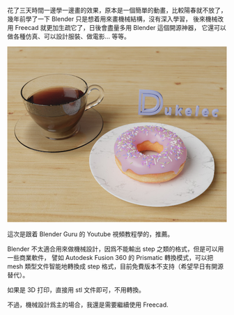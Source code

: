 花了三天時間一邊學一邊畫的效果，原本是一個簡單的動畫，比較陽春就不放了，
幾年前學了一下 Blender 只是想着用來畫機械結構，沒有深入學習，
後來機械改用 Freecad 就更加生疏它了，日後會盡量多用 Blender 這個開源神器，
它還可以做各種仿真、可以設計服裝、做電影… 等等。

<img src="donut_lec.jpg" style="max-width:100%">

這次是跟着 Blender Guru 的 Youtube 視頻教程學的，推薦。

Blender 不太適合用來做機械設計，因爲不能輸出 step 之類的格式，但是可以用一些商業軟件，
譬如 Autodesk Fusion 360 的 Prismatic 轉換模式，可以把 mesh 類型文件智能地轉換成 step 格式，目前免費版本不支持（希望早日有開源替代）。  

如果是 3D 打印，直接用 stl 文件即可，不用轉換。

不過，機械設計爲主的場合，我還是需要繼續使用 Freecad.

